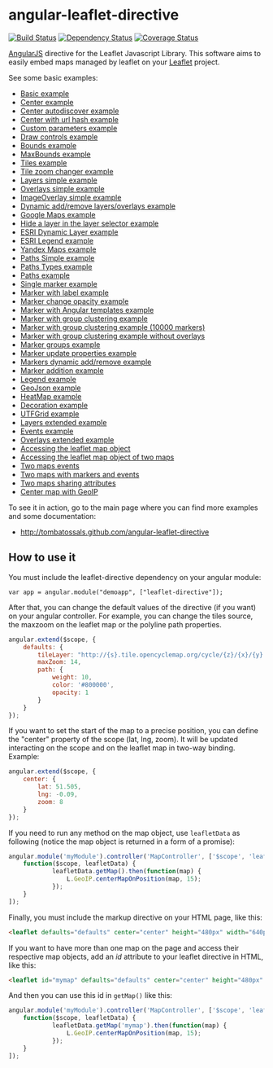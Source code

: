 # angular-leaflet-directive
[![Build Status](https://travis-ci.org/realtymapsDev/angular-leaflet-directive.png)](https://travis-ci.org/realtymapsDev/angular-leaflet-directive) [![Dependency Status](https://gemnasium.com/realtymapsDev/angular-leaflet-directive.png)](https://gemnasium.com/realtymapsDev/angular-leaflet-directive) [![Coverage
Status](https://coveralls.io/repos/realtymapsDev/angular-leaflet-directive/badge.png?branch=master)](http://realtymapsDev.github.io/angular-leaflet-directive/coverage/PhantomJS%201.9.7%20%28Linux%29/lcov-report/dist/angular-leaflet-directive.js.html)



[AngularJS](http://angularjs.org/) directive for the Leaflet Javascript
Library. This software aims to easily embed maps managed by leaflet on your
[Leaflet](http://leaflet.cloudmade.com) project.

See some basic examples:

* [Basic example](http://tombatossals.github.io/angular-leaflet-directive/examples/simple-example.html)
* [Center example](http://tombatossals.github.io/angular-leaflet-directive/examples/center-example.html)
* [Center autodiscover example](http://tombatossals.github.io/angular-leaflet-directive/examples/center-autodiscover-example.html)
* [Center with url hash example](http://tombatossals.github.io/angular-leaflet-directive/examples/url-hash-center-example.html)
* [Custom parameters example](http://tombatossals.github.io/angular-leaflet-directive/examples/custom-parameters-example.html)
* [Draw controls example](http://tombatossals.github.io/angular-leaflet-directive/examples/control-draw-example.html)
* [Bounds example](http://tombatossals.github.io/angular-leaflet-directive/examples/bounds-example.html)
* [MaxBounds example](http://tombatossals.github.io/angular-leaflet-directive/examples/maxbounds-example.html)
* [Tiles example](http://tombatossals.github.io/angular-leaflet-directive/examples/tiles-example.html)
* [Tile zoom changer example](http://tombatossals.github.io/angular-leaflet-directive/examples/tiles-zoom-changer-example.html)
* [Layers simple example](http://tombatossals.github.io/angular-leaflet-directive/examples/layers-simple-example.html)
* [Overlays simple example](http://tombatossals.github.io/angular-leaflet-directive/examples/overlays-simple-example.html)
* [ImageOverlay simple example](http://tombatossals.github.io/angular-leaflet-directive/examples/layers-imageoverlay-example.html)
* [Dynamic add/remove layers/overlays example](http://tombatossals.github.io/angular-leaflet-directive/examples/layers-add-remove.html)
* [Google Maps example](http://tombatossals.github.io/angular-leaflet-directive/examples/googlemaps-example.html)
* [Hide a layer in the layer selector example](http://tombatossals.github.io/angular-leaflet-directive/examples/layers-hide-baselayer-on-selector-example.html)
* [ESRI Dynamic Layer example](http://tombatossals.github.io/angular-leaflet-directive/examples/esri-dynamiclayer-example.html)
* [ESRI Legend example](http://tombatossals.github.io/angular-leaflet-directive/examples/esri-legend-example.html)
* [Yandex Maps example](http://tombatossals.github.io/angular-leaflet-directive/examples/yandexmaps-example.html)
* [Paths Simple example](http://tombatossals.github.io/angular-leaflet-directive/examples/paths-simple-example.html)
* [Paths Types example](http://tombatossals.github.io/angular-leaflet-directive/examples/paths-types-example.html)
* [Paths example](http://tombatossals.github.io/angular-leaflet-directive/examples/paths-example.html)
* [Single marker example](http://tombatossals.github.io/angular-leaflet-directive/examples/markers-simple-example.html)
* [Marker with label example](http://tombatossals.github.io/angular-leaflet-directive/examples/markers-label-example.html)
* [Marker change opacity example](http://tombatossals.github.io/angular-leaflet-directive/examples/markers-change-opacity-example.html)
* [Marker with Angular templates example](http://tombatossals.github.io/angular-leaflet-directive/examples/markers-angular-template-example.html)
* [Marker with group clustering example](http://tombatossals.github.io/angular-leaflet-directive/examples/markers-clustering-example.html)
* [Marker with group clustering example (10000 markers)](http://tombatossals.github.io/angular-leaflet-directive/examples/markers-clustering-10000.html)
* [Marker with group clustering example without overlays](http://tombatossals.github.io/angular-leaflet-directive/examples/markers-clustering-without-overlays-example.html)
* [Marker groups example](http://tombatossals.github.io/angular-leaflet-directive/examples/markers-groups-example.html)
* [Marker update properties example](http://tombatossals.github.io/angular-leaflet-directive/examples/markers-update-example.html)
* [Markers dynamic add/remove example](http://tombatossals.github.io/angular-leaflet-directive/examples/markers-dynamic-addremove-example.html)
* [Marker addition example](http://tombatossals.github.io/angular-leaflet-directive/examples/markers-add-example.html)
* [Legend example](http://tombatossals.github.io/angular-leaflet-directive/examples/legend-example.html)
* [GeoJson example](http://tombatossals.github.io/angular-leaflet-directive/examples/geojson-example.html)
* [HeatMap example](http://tombatossals.github.io/angular-leaflet-directive/examples/heatmap-example.html)
* [Decoration example](http://tombatossals.github.io/angular-leaflet-directive/examples/decorations-simple-example.html)
* [UTFGrid example](http://tombatossals.github.io/angular-leaflet-directive/examples/utfgrid-example.html)
* [Layers extended example](http://tombatossals.github.io/angular-leaflet-directive/examples/layers-example.html)
* [Events example](http://tombatossals.github.io/angular-leaflet-directive/examples/events-example.html)
* [Overlays extended example](http://tombatossals.github.io/angular-leaflet-directive/examples/overlays-example.html)
* [Accessing the leaflet map object](http://tombatossals.github.io/angular-leaflet-directive/examples/access-leaflet-object-example.html)
* [Accessing the leaflet map object of two maps](http://tombatossals.github.io/angular-leaflet-directive/examples/double-map-example.html)
* [Two maps events](http://tombatossals.github.io/angular-leaflet-directive/examples/double-map-events-example.html)
* [Two maps with markers and events](http://tombatossals.github.io/angular-leaflet-directive/examples/markers-two-maps-events-example.html)
* [Two maps sharing attributes](http://tombatossals.github.io/angular-leaflet-directive/examples/double-map-sharing-attributes.html)
* [Center map with GeoIP](http://tombatossals.github.io/angular-leaflet-directive/examples/center-geoip-example.html)

To see it in action, go to the main page where you can find more examples and
some documentation:

 * http://tombatossals.github.com/angular-leaflet-directive


## How to use it

You must include the leaflet-directive dependency on your angular module:
```
var app = angular.module("demoapp", ["leaflet-directive"]);
```

After that, you can change the default values of the directive (if you want) on
your angular controller. For example, you can change the tiles source, the
maxzoom on the leaflet map or the polyline path properties.

```javascript
angular.extend($scope, {
    defaults: {
        tileLayer: "http://{s}.tile.opencyclemap.org/cycle/{z}/{x}/{y}.png",
        maxZoom: 14,
        path: {
            weight: 10,
            color: '#800000',
            opacity: 1
        }
    }
});
```

If you want to set the start of the map to a precise position, you can define
the "center" property of the scope (lat, lng, zoom). It will be updated
interacting on the scope and on the leaflet map in two-way binding. Example:
```javascript
angular.extend($scope, {
    center: {
        lat: 51.505,
        lng: -0.09,
        zoom: 8
    }
});
```

If you need to run any method on the map object, use ```leafletData``` as following (notice the map object is returned in a form of a promise):

```javascript
angular.module('myModule').controller('MapController', ['$scope', 'leafletData',
	function($scope, leafletData) {
	        leafletData.getMap().then(function(map) {
	            L.GeoIP.centerMapOnPosition(map, 15);
	        });
	}
]);
```

Finally, you must include the markup directive on your HTML page, like this:
```html
<leaflet defaults="defaults" center="center" height="480px" width="640px"></leaflet>
```

If you want to have more than one map on the page and access their respective map objects, add an *id* attribute to your leaflet directive in HTML, like this:

```html
<leaflet id="mymap" defaults="defaults" center="center" height="480px" width="640px"></leaflet>
```

And then you can use this id in ```getMap()``` like this:

```javascript
angular.module('myModule').controller('MapController', ['$scope', 'leafletData',
	function($scope, leafletData) {
	        leafletData.getMap('mymap').then(function(map) {
	            L.GeoIP.centerMapOnPosition(map, 15);
	        });
	}
]);
```
